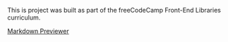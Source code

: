 This is project was built as part of the freeCodeCamp Front-End Libraries curriculum.
  
[Markdown Previewer](https://brock-poesiat.github.io/Github_Markdown_Previewer_By_Brock_Poesiat/)
